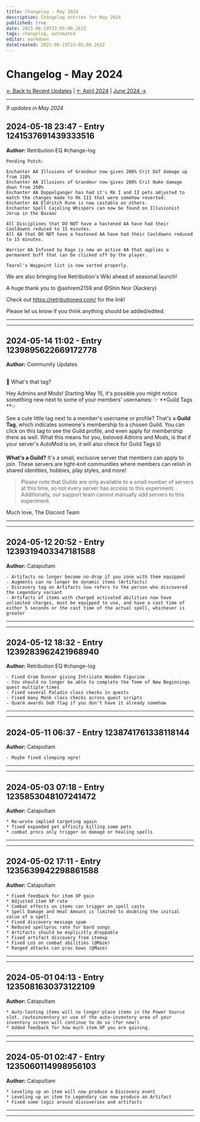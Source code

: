 ```yaml
---
title: Changelog - May 2024
description: Changelog entries for May 2024
published: true
date: 2025-06-19T23:05:00.262Z
tags: changelog, automated
editor: markdown
dateCreated: 2025-06-19T23:05:00.262Z
---
```


# Changelog - May 2024

[← Back to Recent Updates](/en/Change-log-history) | [← April 2024](/en/changelog-2024-04) | [June 2024 →](/en/changelog-2024-06)

---

*9 updates in May 2024*

<a name="entry-1241537691439333516"></a>

## 2024-05-18 23:47 - Entry 1241537691439333516
**Author:** Retribution EQ #change-log

```
Pending Patch:

Enchanter AA Illusions of Grandeur now gives 200% Crit DoT damage up from 110%
Enchanter AA Illusions of Grandeur now gives 200% Crit Nuke damage down from 250%
Enchanter AA Doppelganger has had it's Rk I and II pets adjusted to match the changes made to Rk III that were somehow reverted.
Enchanter AA Eldritch Rune is now castable on others.
Enchanter Spell Cajoling Whispers can now be found on Illusionist Jerup in the Bazaar

All Disciplines that DO NOT have a hastened AA have had their Cooldowns reduced to 15 minutes.
All AA that DO NOT have a hastened AA have had their Cooldowns reduced to 15 minutes.

Warrior AA Infused by Rage is now an active AA that applies a permanent buff that can be clicked off by the player.

Tearel's Waypoint list is now sorted properly.

```

We are also bringing live Retribution's Wiki ahead of seasonal launch!

A huge thank you to @ashrem2159 and @Shin Noir (Xackery)

Check out https://retributioneq.com/ for the link!

Please let us know if you think anything should be added/edited.

---

---

<a name="entry-1239895622669172778"></a>

## 2024-05-14 11:02 - Entry 1239895622669172778
**Author:** Community Updates

##
👀  What's that tag?

Hey Admins and Mods! Starting May 15, it's possible you might notice something new next to some of your members' usernames: ✨ **Guild Tags **✨

See a cute little tag next to a member's username or profile? That's a **Guild Tag**, which indicates someone's membership to a chosen Guild. You can click on this tag to see the Guild profile, and even apply for membership there as well. What this means for you, beloved Admins and Mods, is that if your server's AutoMod is on, it will also check for Guild Tags ☑️

**What's a Guild?** It's a small, exclusive server that members can apply to join. These servers are tight-knit communities where members can relish in shared identities, hobbies, play styles, and more!
> Please note that Guilds are only available to a small number of servers at this time, so not every server has access to this experiment. Additionally, our support team cannot manually add servers to this experiment.

Much love,
The Discord Team

---

---

<a name="entry-1239319403347181588"></a>

## 2024-05-12 20:52 - Entry 1239319403347181588
**Author:** Catapultam

```
- Artifacts no longer become no-drop if you zone with them equipped
- Augments can no longer be dynamic items (Artifacts)
- Discovery tag on Artifacts now refers to the person who discovered the Legendary variant
- Artifacts of items with charged activated abilities now have unlimited charges, must be equipped to use, and have a cast time of either 5 seconds or the cast time of the actual spell, whichever is greater
```

---

---

<a name="entry-1239283962421968940"></a>

## 2024-05-12 18:32 - Entry 1239283962421968940
**Author:** Retribution EQ #change-log

```
- Fixed Gram Dunnar giving Intricate Wooden Figurine
- You should no longer be able to complete the Tome of New Beginnings quest multiple times
- Fixed several Paladin class checks in quests
- Fixed many Monk class checks across quest scripts
- Quarm awards GoD flag if you don't have it already somehow
```

---

---

<a name="entry-1238741761338118144"></a>

## 2024-05-11 06:37 - Entry 1238741761338118144
**Author:** Catapultam

```
- Maybe fixed sleeping ogre!
```

---

---

<a name="entry-1235853048107241472"></a>

## 2024-05-03 07:18 - Entry 1235853048107241472
**Author:** Catapultam

```
* Re-wrote implied targeting again
* fixed expanded pet affinity killing some pets
* combat procs only trigger on damage or healing spells
```

---

---

<a name="entry-1235639942298861588"></a>

## 2024-05-02 17:11 - Entry 1235639942298861588
**Author:** Catapultam

```
* Fixed feedback for item XP gain
* Adjusted item XP rate
* Combat effects on items can trigger on spell casts
* Spell Damage and Heal Amount is limited to doubling the initial value of a spell
* Fixed discovery message spam
* Reduced spellproc rate for bard songs
* Artifacts should be explicitly droppable
* Fixed artifact discovery from itemxp
* Fixed LoS on combat abilities (@Maze)
* Ranged attacks can proc bows (@Maze)
```

---

---

<a name="entry-1235081630373122109"></a>

## 2024-05-01 04:13 - Entry 1235081630373122109
**Author:** Catapultam

```
* Auto-looting items will no longer place items in the Power Source slot. /autoinventory or use of the auto-inventory area of your inventory screen will continue to do so (for now!)
* Added feedback for how much item XP you are gaining.
```

---

---

<a name="entry-1235060114998956103"></a>

## 2024-05-01 02:47 - Entry 1235060114998956103
**Author:** Catapultam

```
* Leveling up an item will now produce a Discovery event
* Leveling up an item to Legendary can now produce an Artifact
* Fixed some logic around discoveries and artifacts
```

---

---

